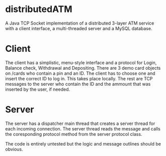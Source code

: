 # distributedATM
A Java TCP Socket implementation of a distributed 3-layer ATM service with a client interface, a multi-threaded server and a MySQL database.
# Client
The client has a simplistic, menu-style interface and a protocol for Login, Balance check, Withdrawal and Depositing.
There are 3 demo card objects on /cards who contain a pin and an ID. The client has to choose one and insert the correct ID to log in. This takes place locally.
The rest are TCP messages to the server who contain the ID and the ammount that was inserted by the user, if needed.
# Server
The server has a dispatcher main thread that creates a server thread for each incoming connection.
The server thread reads the message and calls the coresponding protocol method from the server protocol class.

The code is entirely untested but the logic and message outlines should be obvious.
